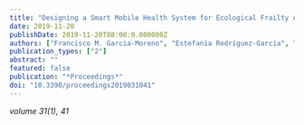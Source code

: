 ```yaml
---
title: "Designing a Smart Mobile Health System for Ecological Frailty Assessment in Elderly"
date: 2019-11-20
publishDate: 2019-11-20T08:00:0.000000Z
authors: ["Francisco M. Garcia-Moreno", "Estefanía Rodríguez-García", "María José Rodríguez-Fórtiz", "José Luis Garrido", "Maria Bermudez-Edo", "Carmen Villaverde-Gutiérrez", "José Manuel Pérez-Mármol"]
publication_types: ["2"]
abstract: ""
featured: false
publication: "*Proceedings*"
doi: "10.3390/proceedings2019031041"
---
```


_volume 31(1), 41_
